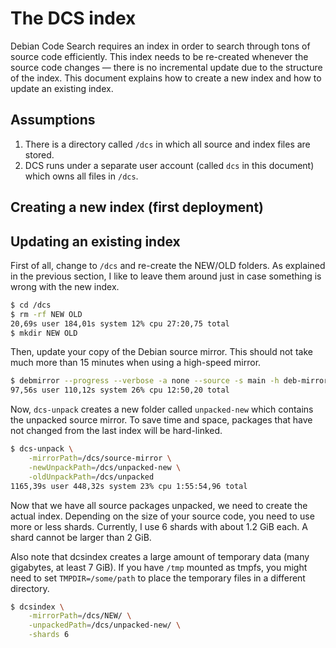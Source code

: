 # The DCS index

Debian Code Search requires an index in order to search through tons of source code efficiently. This index needs to be re-created whenever the source code changes — there is no incremental update due to the structure of the index. This document explains how to create a new index and how to update an existing index.

## Assumptions

1. There is a directory called `/dcs` in which all source and index files are stored.
2. DCS runs under a separate user account (called `dcs` in this document) which owns all files in `/dcs`.

## Creating a new index (first deployment)



## Updating an existing index

First of all, change to `/dcs` and re-create the NEW/OLD folders. As explained in the previous section, I like to leave them around just in case something is wrong with the new index.

```bash
$ cd /dcs
$ rm -rf NEW OLD
20,69s user 184,01s system 12% cpu 27:20,75 total
$ mkdir NEW OLD
```

Then, update your copy of the Debian source mirror. This should not take much more than 15 minutes when using a high-speed mirror.

```bash
$ debmirror --progress --verbose -a none --source -s main -h deb-mirror.de -r /debian source-mirror
97,56s user 110,12s system 26% cpu 12:50,20 total
```

Now, `dcs-unpack` creates a new folder called `unpacked-new` which contains the unpacked source mirror. To save time and space, packages that have not changed from the last index will be hard-linked.

```bash
$ dcs-unpack \
    -mirrorPath=/dcs/source-mirror \
    -newUnpackPath=/dcs/unpacked-new \
    -oldUnpackPath=/dcs/unpacked
1165,39s user 448,32s system 23% cpu 1:55:54,96 total
```

Now that we have all source packages unpacked, we need to create the actual index. Depending on the size of your source code, you need to use more or less shards. Currently, I use 6 shards with about 1.2 GiB each. A shard cannot be larger than 2 GiB.

Also note that dcsindex creates a large amount of temporary data (many gigabytes, at least 7 GiB). If you have `/tmp` mounted as tmpfs, you might need to set `TMPDIR=/some/path` to place the temporary files in a different directory.

```bash
$ dcsindex \
    -mirrorPath=/dcs/NEW/ \
    -unpackedPath=/dcs/unpacked-new/ \
    -shards 6
```
